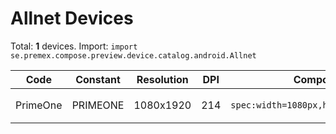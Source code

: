 # Allnet Devices

Total: **1** devices. Import: `import se.premex.compose.preview.device.catalog.android.Allnet`

| Code | Constant | Resolution | DPI | Compose Spec | Preview Usage |
|------|----------|------------|-----|-------------|---------------|
| PrimeOne | PRIMEONE | 1080x1920 | 214 | `spec:width=1080px,height=1920px,dpi=214` | `@Preview(device = Allnet.PRIMEONE)` |

<!-- Generated automatically. Do not edit manually. -->
